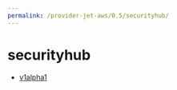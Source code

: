 ```yaml
---
permalink: /provider-jet-aws/0.5/securityhub/
---
```


# securityhub



* [v1alpha1](v1alpha1/index.md)